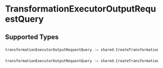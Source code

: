 # TransformationExecutorOutputRequestQuery


## Supported Types

### 

```go
transformationExecutorOutputRequestQuery := shared.CreateTransformationExecutorOutputRequestQueryMapOfany(map[string]interface{}{/* values here */})
```

### 

```go
transformationExecutorOutputRequestQuery := shared.CreateTransformationExecutorOutputRequestQueryStr(string{/* values here */})
```

